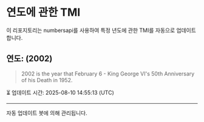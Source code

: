 
# 연도에 관한 TMI

이 리포지토리는 numbersapi를 사용하여 특정 년도에 관한 TMI를 자동으로 업데이트합니다.

## 연도: (2002)
> 2002 is the year that February 6 - King George VI's 50th Anniversary of his Death in 1952.

⏳ 업데이트 시간: 2025-08-10 14:55:13 (UTC)

---
자동 업데이트 봇에 의해 관리됩니다.
